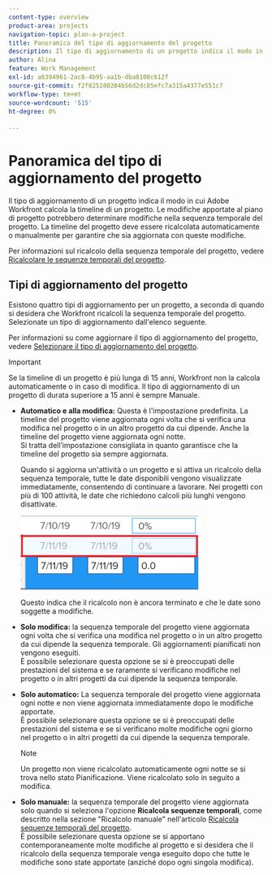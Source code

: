 ```yaml
---
content-type: overview
product-area: projects
navigation-topic: plan-a-project
title: Panoramica del tipo di aggiornamento del progetto
description: Il tipo di aggiornamento di un progetto indica il modo in cui Adobe Workfront calcola la timeline di un progetto. Le modifiche apportate al piano di progetto potrebbero determinare modifiche nella sequenza temporale del progetto. La timeline del progetto deve essere ricalcolata automaticamente o manualmente per garantire che sia aggiornata con queste modifiche.
author: Alina
feature: Work Management
exl-id: a6394961-2ac8-4b95-aa1b-dba8108c612f
source-git-commit: f2f825280204b56d2dc85efc7a315a4377e551c7
workflow-type: tm+mt
source-wordcount: '515'
ht-degree: 0%

---
```


# Panoramica del tipo di aggiornamento del progetto

Il tipo di aggiornamento di un progetto indica il modo in cui Adobe Workfront calcola la timeline di un progetto. Le modifiche apportate al piano di progetto potrebbero determinare modifiche nella sequenza temporale del progetto. La timeline del progetto deve essere ricalcolata automaticamente o manualmente per garantire che sia aggiornata con queste modifiche.

Per informazioni sul ricalcolo della sequenza temporale del progetto, vedere [Ricalcolare le sequenze temporali del progetto](../../../manage-work/projects/manage-projects/recalculate-project-timeline.md).

## Tipi di aggiornamento del progetto

Esistono quattro tipi di aggiornamento per un progetto, a seconda di quando si desidera che Workfront ricalcoli la sequenza temporale del progetto. Selezionate un tipo di aggiornamento dall&#39;elenco seguente.

Per informazioni su come aggiornare il tipo di aggiornamento del progetto, vedere [Selezionare il tipo di aggiornamento del progetto](../../../manage-work/projects/manage-projects/select-project-update-type.md).

>[!IMPORTANT]
>
>Se la timeline di un progetto è più lunga di 15 anni, Workfront non la calcola automaticamente o in caso di modifica. Il tipo di aggiornamento di un progetto di durata superiore a 15 anni è sempre Manuale.

* **Automatico e alla modifica:** Questa è l&#39;impostazione predefinita. La timeline del progetto viene aggiornata ogni volta che si verifica una modifica nel progetto o in un altro progetto da cui dipende. Anche la timeline del progetto viene aggiornata ogni notte. \
  Si tratta dell’impostazione consigliata in quanto garantisce che la timeline del progetto sia sempre aggiornata.

  Quando si aggiorna un&#39;attività o un progetto e si attiva un ricalcolo della sequenza temporale, tutte le date disponibili vengono visualizzate immediatamente, consentendo di continuare a lavorare. Nei progetti con più di 100 attività, le date che richiedono calcoli più lunghi vengono disattivate.

  ![](assets/dates-dimmed-when-insline-editing-350x146.png)

  Questo indica che il ricalcolo non è ancora terminato e che le date sono soggette a modifiche.

* **Solo modifica:** la sequenza temporale del progetto viene aggiornata ogni volta che si verifica una modifica nel progetto o in un altro progetto da cui dipende la sequenza temporale. Gli aggiornamenti pianificati non vengono eseguiti.\
  È possibile selezionare questa opzione se si è preoccupati delle prestazioni del sistema e se raramente si verificano modifiche nel progetto o in altri progetti da cui dipende la sequenza temporale.

* **Solo automatico:** La sequenza temporale del progetto viene aggiornata ogni notte e non viene aggiornata immediatamente dopo le modifiche apportate.\
  È possibile selezionare questa opzione se si è preoccupati delle prestazioni del sistema e se si verificano molte modifiche ogni giorno nel progetto o in altri progetti da cui dipende la sequenza temporale.

  >[!NOTE]
  >
  >Un progetto non viene ricalcolato automaticamente ogni notte se si trova nello stato Pianificazione. Viene ricalcolato solo in seguito a modifica.

* **Solo manuale:** la sequenza temporale del progetto viene aggiornata solo quando si seleziona l&#39;opzione **Ricalcola sequenze temporali**, come descritto nella sezione &quot;Ricalcolo manuale&quot; nell&#39;articolo [Ricalcola sequenze temporali del progetto](../../../manage-work/projects/manage-projects/recalculate-project-timeline.md).\
  È possibile selezionare questa opzione se si apportano contemporaneamente molte modifiche al progetto e si desidera che il ricalcolo della sequenza temporale venga eseguito dopo che tutte le modifiche sono state apportate (anziché dopo ogni singola modifica).
